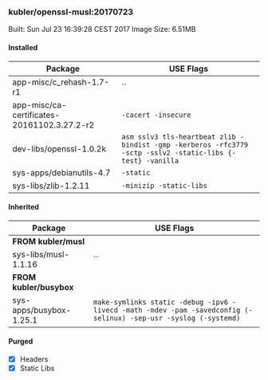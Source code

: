 ### kubler/openssl-musl:20170723

Built: Sun Jul 23 16:39:28 CEST 2017
Image Size: 6.51MB

#### Installed
Package | USE Flags
--------|----------
app-misc/c_rehash-1.7-r1 | ``
app-misc/ca-certificates-20161102.3.27.2-r2 | `-cacert -insecure`
dev-libs/openssl-1.0.2k | `asm sslv3 tls-heartbeat zlib -bindist -gmp -kerberos -rfc3779 -sctp -sslv2 -static-libs {-test} -vanilla`
sys-apps/debianutils-4.7 | `-static`
sys-libs/zlib-1.2.11 | `-minizip -static-libs`
#### Inherited
Package | USE Flags
--------|----------
**FROM kubler/musl** |
sys-libs/musl-1.1.16 | ``
**FROM kubler/busybox** |
sys-apps/busybox-1.25.1 | `make-symlinks static -debug -ipv6 -livecd -math -mdev -pam -savedconfig (-selinux) -sep-usr -syslog (-systemd)`
#### Purged
- [x] Headers
- [x] Static Libs
